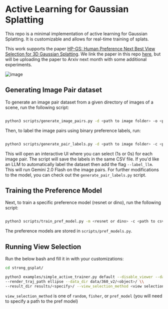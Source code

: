# Active Learning for Gaussian Splatting

This repo is a minimal implementation of active learning for Gaussian Splatting. It is customizable and allows for real-time training of splats.

This work supports the paper [HP-GS: Human Preference Next Best View Selection for 3D Gaussian Splatting](https://www.youtube.com/watch?v=t3gCQJGRSSY). We link the paper in this repo [here](https://github.com/peasant98/active-gsplat/blob/main/papers/HP-GS.pdf), but will be uploading the paper to Arxiv next month with some additional experiments.

![image](https://github.com/user-attachments/assets/9c963de4-67d8-490b-9581-541055ada916)


## Generating Image Pair dataset

To generate an image pair dataset from a given directory of images of a scene, run the following script:

```bash

python3 scripts/generate_image_pairs.py -d <path to image folder> -o <path to output csv file> -n <number of pairs>

```

Then, to label the image pairs using binary preference labels, run:

```bash

python3 scripts/generate_pair_labels.py -d <path to image folder> -c <path to csv file>

```

This will open an interactive UI where you can select (1s or 0s) for each image pair. The script will save the labels in the same CSV file. If you'd like an LLM to automatically label the dataset then add the flag `--label_llm`. This will run Gemini 2.0 Flash on the image pairs. For further modifications to the model, you can check out the `generate_pair_labels.py` script.

## Training the Preference Model

Next, to train a specific preference model (resnet or dino), run the following script:

```bash

python3 scripts/train_pref_model.py -m <resnet or dino> -c <path to csv file> -d <path to image folder> -s <path to output model checkpoint .pth> -b 16

```

The preference models are stored in `scripts/pref_models.py`.

## Running View Selection

Run the below bash and fill it in with your customizations:

```bash
cd strong_gsplat/

python3 examples/simple_active_trainer.py default --disable_viewer --data_factor <specify> \\
--render_traj_path ellipse --data_dir data/360_v2/<object>/ \\
--result_dir results/<specify>/ --view_selection_method <view selection method> --should_render False

```

`view_selection_method` is one of `random`, `fisher`, or `pref_model` (you will need to specify a path to the pref model)
